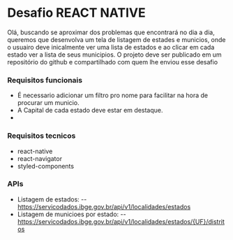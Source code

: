 # Desafio REACT NATIVE
Olá, buscando se aproximar dos problemas que encontrará no dia a dia, queremos que desenvolva um tela de listagem de estades e municios, onde o usuairo deve inicalmente ver uma lista de estados e ao clicar em cada estado ver a lista de seus municipios.
O projeto deve ser publicado em um repositório do github e compartilhado com quem lhe enviou esse desafio

### Requisitos funcionais
- É necessario adicionar um filtro pro nome para facilitar na hora de procurar um municio.
- A Capital de cada estado deve estar em destaque.
- 
### Requisitos tecnicos
- react-native
- react-navigator
- styled-components

### APIs

- Listagem de estados:
-- https://servicodados.ibge.gov.br/api/v1/localidades/estados
- Listagem de municioes por estado:
-- https://servicodados.ibge.gov.br/api/v1/localidades/estados/{UF}/distritos
